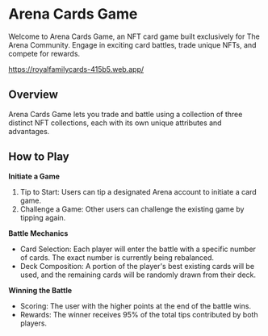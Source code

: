 # Arena Cards Game

Welcome to Arena Cards Game, an NFT card game built exclusively for The Arena Community. Engage in exciting card battles, trade unique NFTs, and compete for rewards.

https://royalfamilycards-415b5.web.app/

## Overview

Arena Cards Game lets you trade and battle using a collection of three distinct NFT collections, each with its own unique attributes and advantages.

## How to Play

**Initiate a Game**

1. Tip to Start: Users can tip a designated Arena account to initiate a card game.
2. Challenge a Game: Other users can challenge the existing game by tipping again.

**Battle Mechanics**

- Card Selection: Each player will enter the battle with a specific number of cards. The exact number is currently being rebalanced.
- Deck Composition: A portion of the player's best existing cards will be used, and the remaining cards will be randomly drawn from their deck.

**Winning the Battle**

- Scoring: The user with the higher points at the end of the battle wins.
- Rewards: The winner receives 95% of the total tips contributed by both players.

